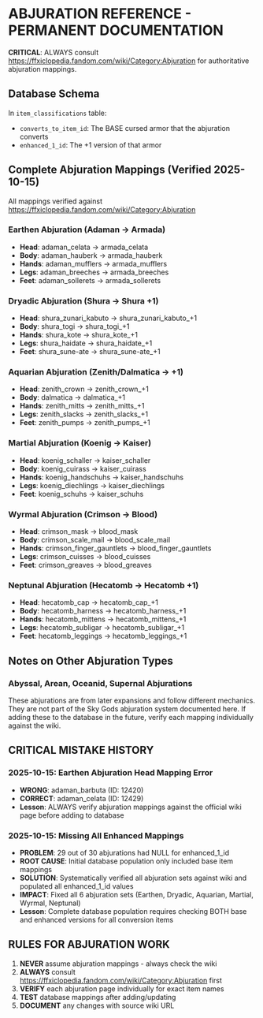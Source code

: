# ABJURATION REFERENCE - PERMANENT DOCUMENTATION

**CRITICAL**: ALWAYS consult https://ffxiclopedia.fandom.com/wiki/Category:Abjuration for authoritative abjuration mappings.

## Database Schema

In `item_classifications` table:
- `converts_to_item_id`: The BASE cursed armor that the abjuration converts
- `enhanced_1_id`: The +1 version of that armor

## Complete Abjuration Mappings (Verified 2025-10-15)

All mappings verified against https://ffxiclopedia.fandom.com/wiki/Category:Abjuration

### Earthen Abjuration (Adaman → Armada)
- **Head**: adaman_celata → armada_celata
- **Body**: adaman_hauberk → armada_hauberk
- **Hands**: adaman_mufflers → armada_mufflers
- **Legs**: adaman_breeches → armada_breeches
- **Feet**: adaman_sollerets → armada_sollerets

### Dryadic Abjuration (Shura → Shura +1)
- **Head**: shura_zunari_kabuto → shura_zunari_kabuto_+1
- **Body**: shura_togi → shura_togi_+1
- **Hands**: shura_kote → shura_kote_+1
- **Legs**: shura_haidate → shura_haidate_+1
- **Feet**: shura_sune-ate → shura_sune-ate_+1

### Aquarian Abjuration (Zenith/Dalmatica → +1)
- **Head**: zenith_crown → zenith_crown_+1
- **Body**: dalmatica → dalmatica_+1
- **Hands**: zenith_mitts → zenith_mitts_+1
- **Legs**: zenith_slacks → zenith_slacks_+1
- **Feet**: zenith_pumps → zenith_pumps_+1

### Martial Abjuration (Koenig → Kaiser)
- **Head**: koenig_schaller → kaiser_schaller
- **Body**: koenig_cuirass → kaiser_cuirass
- **Hands**: koenig_handschuhs → kaiser_handschuhs
- **Legs**: koenig_diechlings → kaiser_diechlings
- **Feet**: koenig_schuhs → kaiser_schuhs

### Wyrmal Abjuration (Crimson → Blood)
- **Head**: crimson_mask → blood_mask
- **Body**: crimson_scale_mail → blood_scale_mail
- **Hands**: crimson_finger_gauntlets → blood_finger_gauntlets
- **Legs**: crimson_cuisses → blood_cuisses
- **Feet**: crimson_greaves → blood_greaves

### Neptunal Abjuration (Hecatomb → Hecatomb +1)
- **Head**: hecatomb_cap → hecatomb_cap_+1
- **Body**: hecatomb_harness → hecatomb_harness_+1
- **Hands**: hecatomb_mittens → hecatomb_mittens_+1
- **Legs**: hecatomb_subligar → hecatomb_subligar_+1
- **Feet**: hecatomb_leggings → hecatomb_leggings_+1

## Notes on Other Abjuration Types

### Abyssal, Arean, Oceanid, Supernal Abjurations
These abjurations are from later expansions and follow different mechanics. They are not part of the Sky Gods abjuration system documented here. If adding these to the database in the future, verify each mapping individually against the wiki.

## CRITICAL MISTAKE HISTORY

### 2025-10-15: Earthen Abjuration Head Mapping Error
- **WRONG**: adaman_barbuta (ID: 12420)
- **CORRECT**: adaman_celata (ID: 12429)
- **Lesson**: ALWAYS verify abjuration mappings against the official wiki page before adding to database

### 2025-10-15: Missing All Enhanced Mappings
- **PROBLEM**: 29 out of 30 abjurations had NULL for enhanced_1_id
- **ROOT CAUSE**: Initial database population only included base item mappings
- **SOLUTION**: Systematically verified all abjuration sets against wiki and populated all enhanced_1_id values
- **IMPACT**: Fixed all 6 abjuration sets (Earthen, Dryadic, Aquarian, Martial, Wyrmal, Neptunal)
- **Lesson**: Complete database population requires checking BOTH base and enhanced versions for all conversion items

## RULES FOR ABJURATION WORK

1. **NEVER** assume abjuration mappings - always check the wiki
2. **ALWAYS** consult https://ffxiclopedia.fandom.com/wiki/Category:Abjuration first
3. **VERIFY** each abjuration page individually for exact item names
4. **TEST** database mappings after adding/updating
5. **DOCUMENT** any changes with source wiki URL
